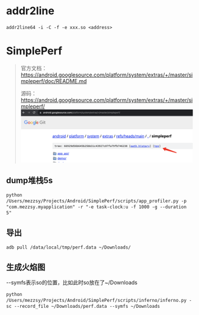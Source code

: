 # addr2line

```
addr2line64 -i -C -f -e xxx.so <address>
```

# SimplePerf

>   官方文档：https://android.googlesource.com/platform/system/extras/+/master/simpleperf/doc/README.md
>
>   源码：https://android.googlesource.com/platform/system/extras/+/master/simpleperf/
>   ![1](assets/1.png)

## dump堆栈5s

```
python /Users/mezzsy/Projects/Android/SimplePerf/scripts/app_profiler.py -p "com.mezzsy.myapplication" -r "-e task-clock:u -f 1000 -g --duration 5"
```

## 导出

```
adb pull /data/local/tmp/perf.data ~/Downloads/
```

## 生成火焰图

--symfs表示so的位置，比如此时so放在了~/Downloads

```
python /Users/mezzsy/Projects/Android/SimplePerf/scripts/inferno/inferno.py -sc --record_file ~/Downloads/perf.data --symfs ~/Downloads
```

